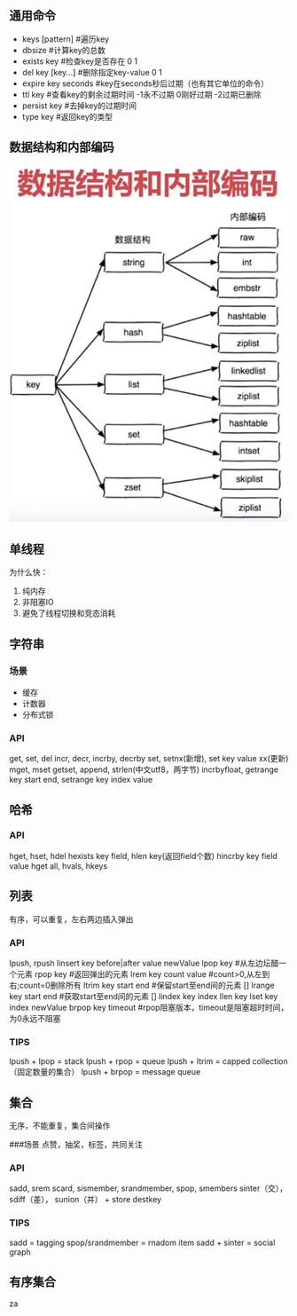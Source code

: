 ## 通用命令
- keys [pattern] #遍历key
- dbsize #计算key的总数
- exists key #检查key是否存在 0 1
- del key [key...] #删除指定key-value 0 1
- expire key seconds #key在seconds秒后过期（也有其它单位的命令）
- ttl key #查看key的剩余过期时间 -1永不过期 0刚好过期 -2过期已删除
- persist key #去掉key的过期时间
- type key #返回key的类型

## 数据结构和内部编码
![title](https://raw.githubusercontent.com/Elingering/note-images/master/gitnote/2020/03/26/Snipaste_2020-03-26_17-22-15-1585214568363.png)


## 单线程
为什么快：
1. 纯内存
2. 非阻塞IO
3. 避免了线程切换和竞态消耗

## 字符串
### 场景
- 缓存
- 计数器
- 分布式锁

### API
get, set, del
incr, decr, incrby, decrby
set, setnx(新增), set key value xx(更新)
mget, mset
getset, append, strlen(中文utf8，两字节)
incrbyfloat, getrange key start end, setrange key index value

## 哈希
### API
hget, hset, hdel
hexists key field, hlen key(返回field个数)
hincrby key field value
hget all, hvals, hkeys

## 列表
有序，可以重复，左右两边插入弹出
### API
lpush, rpush
linsert key before|after value newValue
lpop key #从左边坛醋一个元素
rpop key #返回弹出的元素
lrem key count value #count>0,从左到右;count=0删除所有
ltrim key start end #保留start至end间的元素 []
lrange key start end #获取start至end间的元素 []
lindex key index
llen key
lset key index newValue
brpop key timeout #rpop阻塞版本，timeout是阻塞超时时间，为0永远不阻塞

### TIPS
lpush + lpop = stack
lpush + rpop = queue
lpush + ltrim = capped collection（固定数量的集合）
lpush + brpop = message queue

## 集合
无序，不能重复，集合间操作

###场景
点赞，抽奖，标签，共同关注

### API
sadd, srem
scard, sismember, srandmember, spop, smembers
sinter（交）， sdiff（差）， sunion（并） + store destkey

### TIPS
sadd = tagging
spop/srandmember = rnadom item
sadd + sinter = social graph

## 有序集合
za
